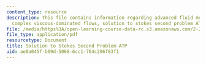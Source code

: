 ```yaml
---
content_type: resource
description: This file contains information regarding advanced fluid mechanics, more
  complex viscous-dominated flows, solution to stokes second problem ATP.
file: /media/https%3A/open-learning-course-data-rc.s3.amazonaws.com/2-25-advanced-fluid-mechanics-fall-2013/ae8a045fb09d50686cc1764c296f83f1_MIT2_25F13_SolutionStokes2.pdf
file_type: application/pdf
resourcetype: Document
title: Solution to Stokes Second Problem ATP
uid: ae8a045f-b09d-5068-6cc1-764c296f83f1
---
```


